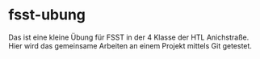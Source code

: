 # fsst-ubung
Das ist eine kleine Übung für FSST in der 4 Klasse der HTL Anichstraße. Hier wird das gemeinsame Arbeiten an einem Projekt mittels Git getestet.